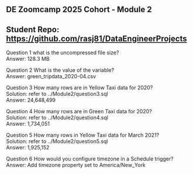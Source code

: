 ## DE Zoomcamp 2025 Cohort - Module 2
## Student Repo: https://github.com/rasj81/DataEngineerProjects

Question 1      what is the uncompressed file size?  
    Answer:     128.3 MB  

Question 2      What is the value of the variable?  
    Answer:     green_tripdata_2020-04.csv  

Question 3      How many rows are in Yellow Taxi data for 2020?  
    Solution:   refer to ../Module2/question3.sql   
    Answer:     24,648,499  

Question 4      How many rows are in Green Taxi data for 2020?  
    Solution:   refer to ../Module2/question4.sql   
    Answer:     1,734,051  

Question 5      How many rows in Yellow Taxi data for March 2021?  
    Solution:   refer to ../Module2/question5.sql  
    Answer:     1,925,152  

Question 6      How would you configure timezone in a Schedule trigger?  
    Answer:     Add timezone property set to America/New_York
  